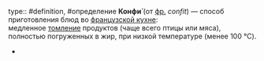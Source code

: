 type:: #definition, #определение
**Конфи́** (от [фр.](https://ru.m.wikipedia.org/wiki/%D0%A4%D1%80%D0%B0%D0%BD%D1%86%D1%83%D0%B7%D1%81%D0%BA%D0%B8%D0%B9_%D1%8F%D0%B7%D1%8B%D0%BA) *confit*) — способ приготовления блюд во [французской кухне](https://ru.m.wikipedia.org/wiki/%D0%A4%D1%80%D0%B0%D0%BD%D1%86%D1%83%D0%B7%D1%81%D0%BA%D0%B0%D1%8F_%D0%BA%D1%83%D1%85%D0%BD%D1%8F): медленное [томление](https://ru.m.wikipedia.org/wiki/%D0%A2%D0%BE%D0%BC%D0%BB%D0%B5%D0%BD%D0%B8%D0%B5_(%D0%BA%D1%83%D0%BB%D0%B8%D0%BD%D0%B0%D1%80%D0%B8%D1%8F)) продуктов (чаще всего птицы или мяса), полностью погруженных в жир, при низкой температуре (менее 100 °C).

-